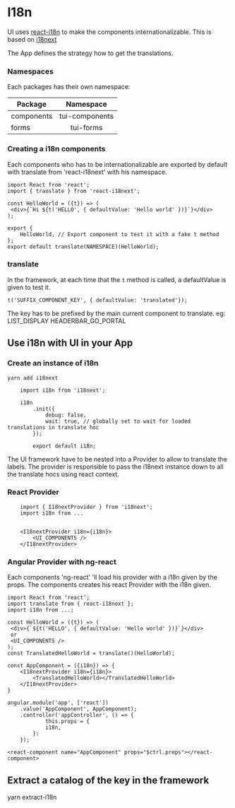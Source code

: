 # I18n

UI uses [react-i18n](https://react.i18next.com/) to make the components internationalizable. This is based on [i18next](https://www.i18next.com/)

The App defines the strategy how to get the translations.

### Namespaces

Each packages has their own namespace:

| Package        | Namespace     |
| ------------- 	|:-------------:|
| components      | tui-components |
| forms      			| tui-forms      |

### Creating a i18n components

Each components who has to be internationalizable are exported by default with translate from 'react-i18next' with his namespace.

```
import React from 'react';
import { translate } from 'react-i18next';

const HelloWorld = ({t}) => (
 <div>{`Hi ${t('HELLO', { defaultValue: 'Hello world' })}`}</div>
);

export {
	HelloWorld, // Export component to test it with a fake t method
};
export default translate(NAMESPACE)(HelloWorld);

```

### translate

In the framework, at each time that the `t` method is called, a defaultValue is given to test it.

```
t('SUFFIX_COMPONENT_KEY', { defaultValue: 'translated'});
```

The key has to be prefixed by the main current component to translate.
eg:
 LIST_DISPLAY
 HEADERBAR_GO_PORTAL

## Use i18n with UI in your App

### Create an instance of i18n
`yarn add i18next`

```
	import i18n from 'i18next';

	i18n
		.init({
			debug: false,
			wait: true, // globally set to wait for loaded translations in translate hoc
		});

		export default i18n;
```

The UI framework have to be nested into a Provider to allow to translate the labels. The provider is responsible to pass the i18next instance down to all the translate hocs using react context.

### React Provider

```
	import { I18nextProvider } from 'i18next';
	import i18n from ...


	<I18nextProvider i18n={i18n}>
		<UI_COMPONENTS />
	</I18nextProvider>
```

### Angular Provider with ng-react

Each components 'ng-react' 'll load his provider with a i18n given by the props. The components creates his react Provider with the i18n given.

```
import React from ‘react’;
import translate from { react-i18next };
import i18n from ...;

const HelloWorld = ({t}) => (
 <div>{`${t('HELLO', { defaultValue: 'Hello world' })}`}</div>
 or
 <UI_COMPONENTS />
);
const TranslatedHelloWorld = translate()(HelloWorld);

const AppComponent = ({i18n}) => {
	<I18nextProvider i18n={i18n}>
		<TranslatedHelloWorld></TranslatedHelloWorld>
	</I18nextProvider>
}

angular.module('app', ['react'])
	.value('AppComponent', AppComponent);
  	.controller('appController', () => {
    		this.props = {
			i18n,
		}:
  	});

<react-component name="AppComponent" props="$ctrl.props"></react-component>

```

## Extract a catalog of the key in the framework

yarn extract-i18n
